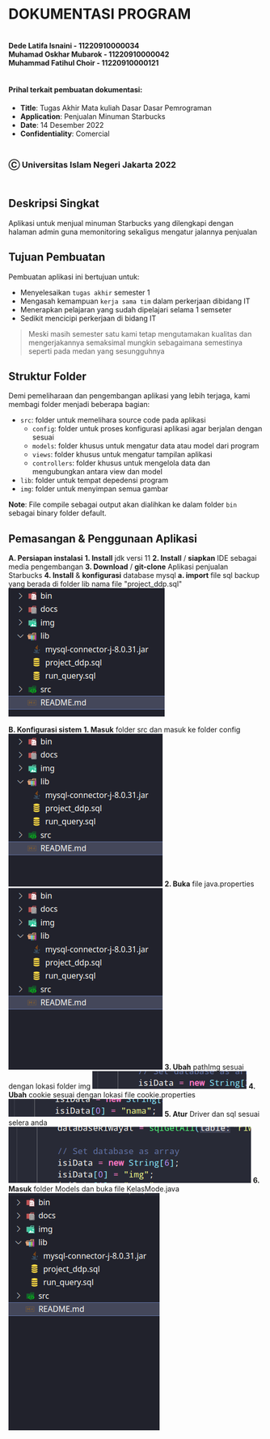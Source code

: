 # DOKUMENTASI PROGRAM
#### <br/>Dede Latifa Isnaini - 11220910000034<br/>Muhamad Oskhar Mubarok - 11220910000042<br/>Muhammad Fatihul Choir - 11220910000121
#### <br/>Prihal terkait pembuatan dokumentasi:

* **Title**: Tugas Akhir Mata kuliah Dasar Dasar Pemrograman
* **Application**: Penjualan Minuman Starbucks
* **Date**: 14 Desember 2022
* **Confidentiality**: Comercial

### <br/>Ⓒ Universitas Islam Negeri Jakarta 2022

## <br/>Deskripsi Singkat

Aplikasi untuk menjual minuman Starbucks yang dilengkapi dengan halaman admin guna memonitoring sekaligus mengatur jalannya penjualan

## Tujuan Pembuatan

Pembuatan aplikasi ini bertujuan untuk:
* Menyelesaikan `tugas akhir` semester 1
* Mengasah kemampuan `kerja sama tim` dalam perkerjaan dibidang IT
* Menerapkan pelajaran yang sudah dipelajari selama 1 semseter
* Sedikit mencicipi perkerjaan di bidang IT

> Meski masih semester satu kami tetap mengutamakan kualitas dan mengerjakannya semaksimal mungkin sebagaimana semestinya seperti pada medan yang sesungguhnya

## Struktur Folder

Demi pemeliharaan dan pengembangan aplikasi yang lebih terjaga, kami membagi folder menjadi beberapa bagian:

* `src`: folder untuk memelihara source code pada aplikasi
  - `config`: folder untuk proses konfigurasi aplikasi agar berjalan dengan sesuai
  - `models`: folder khusus untuk mengatur data atau model dari program
  - `views`: folder khusus untuk mengatur tampilan aplikasi
  - `controllers`: folder khusus untuk mengelola data dan mengubungkan antara view dan model
* `lib`: folder untuk tempat depedensi program
* `img`: folder untuk menyimpan semua gambar

**Note**: File compile sebagai output akan dialihkan ke dalam folder `bin` sebagai binary folder default.

## Pemasangan & Penggunaan Aplikasi

**A. Persiapan instalasi**
  **1. Install** jdk versi 11
  **2. Install** / **siapkan** IDE sebagai media pengembangan
  **3. Download** / **git-clone** Aplikasi penjualan Starbucks
  **4. Install** & **konfigurasi** database mysql
    **a. import** file sql backup yang berada di folder lib nama file "project_ddp.sql"
    ![Ini Gambar](docs/img/d1.png)

**B. Konfigurasi sistem**
  **1. Masuk** folder src dan masuk ke folder config
  ![Ini Gambar](docs/img/d2.png)
  **2. Buka** file java.properties
  ![Ini Gambar](docs/img/d3.png)
  **3. Ubah** pathImg sesuai dengan lokasi folder img
  ![Ini Gambar](docs/img/d4.png)
  **4. Ubah** cookie sesuai dengan lokasi file cookie.properties
  ![Ini Gambar](docs/img/d5.png)
  **5. Atur** Driver dan sql sesuai selera anda
  ![Ini Gambar](docs/img/d6.png)
  **6. Masuk** folder Models dan buka file KelasMode.java
  ![Ini Gambar](docs/img/d7.png)
  
    
    